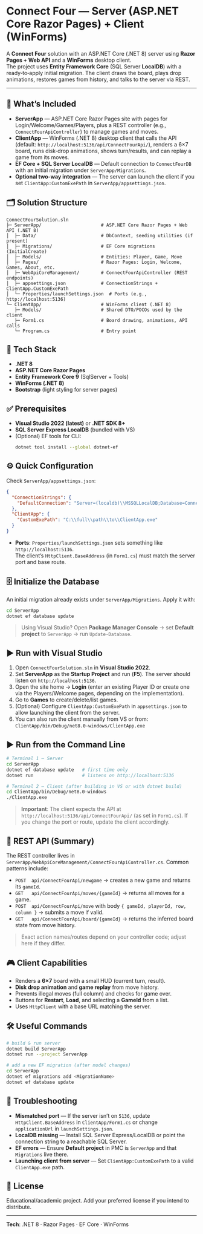 # Connect Four — Server (ASP.NET Core Razor Pages) + Client (WinForms)

A **Connect Four** solution with an ASP.NET Core (.NET 8) server using **Razor Pages + Web API** and a **WinForms** desktop client.  
The project uses **Entity Framework Core** (SQL Server **LocalDB**) with a ready‑to‑apply initial migration. The client draws the board, plays drop animations, restores games from history, and talks to the server via REST.

---

## 🚀 What’s Included
- **ServerApp** — ASP.NET Core Razor Pages site with pages for Login/Welcome/Games/Players, plus a REST controller (e.g., `ConnectFourApiController`) to manage games and moves.
- **ClientApp** — WinForms (.NET 8) desktop client that calls the API (default: `http://localhost:5136/api/ConnectFourApi/`), renders a 6×7 board, runs disk‑drop animations, shows turn/results, and can replay a game from its moves.
- **EF Core + SQL Server LocalDB** — Default connection to `ConnectFourDB` with an initial migration under `ServerApp/Migrations`.
- **Optional two‑way integration** — The server can launch the client if you set `ClientApp:CustomExePath` in `ServerApp/appsettings.json`.

## 🗂️ Solution Structure
```
ConnectFourSolution.sln
├─ ServerApp/                      # ASP.NET Core Razor Pages + Web API (.NET 8)
│  ├─ Data/                        # DbContext, seeding utilities (if present)
│  ├─ Migrations/                  # EF Core migrations (InitialCreate)
│  ├─ Models/                      # Entities: Player, Game, Move
│  ├─ Pages/                       # Razor Pages: Login, Welcome, Games, About, etc.
│  ├─ WebApiCoreManagement/        # ConnectFourApiController (REST endpoints)
│  ├─ appsettings.json             # ConnectionStrings + ClientApp.CustomExePath
│  └─ Properties/launchSettings.json  # Ports (e.g., http://localhost:5136)
└─ ClientApp/                      # WinForms client (.NET 8)
   ├─ Models/                      # Shared DTO/POCOs used by the client
   ├─ Form1.cs                     # Board drawing, animations, API calls
   └─ Program.cs                   # Entry point
```

## 🧰 Tech Stack
- **.NET 8**
- **ASP.NET Core Razor Pages**
- **Entity Framework Core 9** (SqlServer + Tools)
- **WinForms (.NET 8)**
- **Bootstrap** (light styling for server pages)

## ✅ Prerequisites
- **Visual Studio 2022 (latest)** or **.NET SDK 8+**
- **SQL Server Express LocalDB** (bundled with VS)
- (Optional) EF tools for CLI:
  ```bash
  dotnet tool install --global dotnet-ef
  ```

## ⚙️ Quick Configuration
Check `ServerApp/appsettings.json`:
```json
{
  "ConnectionStrings": {
    "DefaultConnection": "Server=(localdb)\\MSSQLLocalDB;Database=ConnectFourDB;Trusted_Connection=True;"
  },
  "ClientApp": {
    "CustomExePath": "C:\\full\\path\\to\\ClientApp.exe"
  }
}
```
- **Ports**: `Properties/launchSettings.json` sets something like `http://localhost:5136`.  
  The client’s `HttpClient.BaseAddress` (in `Form1.cs`) must match the server port and base route.

## 🗄️ Initialize the Database
An initial migration already exists under `ServerApp/Migrations`. Apply it with:
```bash
cd ServerApp
dotnet ef database update
```
> Using Visual Studio? Open **Package Manager Console** → set **Default project** to `ServerApp` → run `Update-Database`.

## ▶️ Run with Visual Studio
1. Open `ConnectFourSolution.sln` in **Visual Studio 2022**.
2. Set **ServerApp** as the **Startup Project** and run (**F5**). The server should listen on `http://localhost:5136`.
3. Open the site home → **Login** (enter an existing Player ID or create one via the Players/Welcome pages, depending on the implementation).
4. Go to **Games** to create/delete/list games.
5. (Optional) Configure `ClientApp:CustomExePath` in `appsettings.json` to allow launching the client from the server.
6. You can also run the client manually from VS or from:
   `ClientApp/bin/Debug/net8.0-windows/ClientApp.exe`

## ▶️ Run from the Command Line
```bash
# Terminal 1 — Server
cd ServerApp
dotnet ef database update   # first time only
dotnet run                  # listens on http://localhost:5136

# Terminal 2 — Client (after building in VS or with dotnet build)
cd ClientApp/bin/Debug/net8.0-windows
./ClientApp.exe
```
> **Important**: The client expects the API at `http://localhost:5136/api/ConnectFourApi/` (as set in `Form1.cs`). If you change the port or route, update the client accordingly.

## 🧩 REST API (Summary)
The REST controller lives in `ServerApp/WebApiCoreManagement/ConnectFourApiController.cs`. Common patterns include:
- `POST  api/ConnectFourApi/newgame` → creates a new game and returns its `gameId`.
- `GET   api/ConnectFourApi/moves/{gameId}` → returns all moves for a game.
- `POST  api/ConnectFourApi/move` with body `{ gameId, playerId, row, column }` → submits a move if valid.
- `GET   api/ConnectFourApi/board/{gameId}` → returns the inferred board state from move history.
> Exact action names/routes depend on your controller code; adjust here if they differ.

## 🎮 Client Capabilities
- Renders a **6×7** board with a small HUD (current turn, result).
- **Disk drop animation** and **game replay** from move history.
- Prevents illegal moves (full column) and checks for game over.
- Buttons for **Restart**, **Load**, and selecting a **GameId** from a list.
- Uses `HttpClient` with a base URL matching the server.

## 🛠️ Useful Commands
```bash
# build & run server
dotnet build ServerApp
dotnet run --project ServerApp

# add a new EF migration (after model changes)
cd ServerApp
dotnet ef migrations add <MigrationName>
dotnet ef database update
```

## 🧪 Troubleshooting
- **Mismatched port** — If the server isn’t on `5136`, update `HttpClient.BaseAddress` in `ClientApp/Form1.cs` or change `applicationUrl` in `launchSettings.json`.
- **LocalDB missing** — Install SQL Server Express/LocalDB or point the connection string to a reachable SQL Server.
- **EF errors** — Ensure **Default project** in PMC is `ServerApp` and that `Migrations` live there.
- **Launching client from server** — Set `ClientApp:CustomExePath` to a valid `ClientApp.exe` path.

## 📄 License
Educational/academic project. Add your preferred license if you intend to distribute.

---

**Tech**: .NET 8 · Razor Pages · EF Core · WinForms
